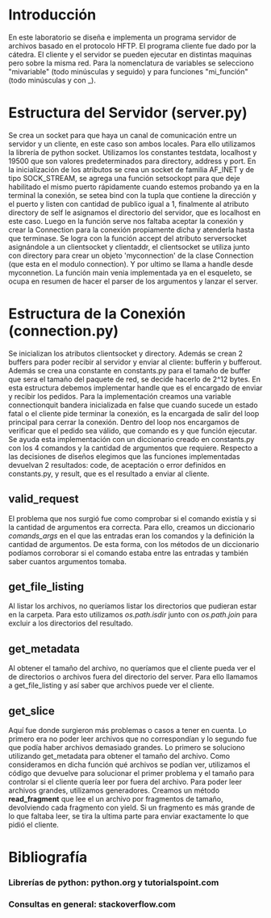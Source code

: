 # Introducción

En este laboratorio se diseña e implementa un programa servidor de archivos basado en el protocolo HFTP. El programa cliente fue dado por la cátedra. El cliente y el servidor se pueden ejecutar en distintas maquinas pero sobre la misma red.
Para la nomenclatura de variables se selecciono "mivariable" (todo minúsculas y seguido) y para funciones "mi_función" (todo minúsculas y con _).

# Estructura del Servidor (server.py)

Se crea un socket para que haya un canal de comunicación entre un servidor y un cliente, en este caso son ambos locales. Para ello utilizamos la librería de python socket.
Utilizamos los constantes testdata, localhost y 19500 que son valores predeterminados para directory, address y port.
En la inicialización de los atributos se crea un socket de familia AF_INET y de tipo SOCK_STREAM, se agrega una función setsockopt para que deje habilitado el mismo puerto rápidamente cuando estemos probando ya en la terminal la conexión, se setea bind con la tupla que contiene la dirección y el puerto y listen con cantidad de publico igual a 1, finalmente al atributo directory de self le asignamos el directorio del servidor, que es localhost en este caso.
Luego en la función serve nos faltaba aceptar la conexión y crear la Connection para la conexión propiamente dicha y atenderla hasta que terminase. Se logra con la función accept del atributo serversocket asignándole a un clientsocket y clientaddr, el clientsocket se utiliza junto con directory para crear un objeto 'myconnection' de la clase Connection (que esta en el modulo connection). Y por ultimo se llama a handle desde myconnetion.
La función main venia implementada ya en el esqueleto, se ocupa en resumen de hacer el parser de los argumentos y lanzar el server.

# Estructura de la Conexión (connection.py)

Se inicializan los atributos clientsocket y directory. Además se crean 2 buffers para poder recibir al servidor y enviar al cliente: bufferin y bufferout. Además se crea una constante en constants.py para el tamaño de buffer que sera el tamaño del paquete de red, se decide hacerlo de 2^12 bytes.
En esta estructura debemos implementar handle que es el encargado de enviar y recibir los pedidos. Para la implementación creamos una variable connectionquit bandera inicializada en false que cuando sucede un estado fatal o el cliente pide terminar la conexión, es la encargada de salir del loop principal para cerrar la conexión.
Dentro del loop nos encargamos de verificar que el pedido sea válido, que comando es y que función ejecutar. Se ayuda esta implementación con un diccionario creado en constants.py con los 4 comandos y la cantidad de argumentos que requiere.
Respecto a las decisiones de diseños elegimos que las funciones implementadas devuelvan 2 resultados: code, de aceptación o error definidos en constants.py, y result, que es el resultado a enviar al cliente.

## valid_request
El problema que nos surgió fue como comprobar si el comando existía y si la cantidad de argumentos era correcta. Para ello, creamos un diccionario *comands_args* en el que las entradas eran los comandos y la definición la cantidad de argumentos. De esta forma, con los métodos de un diccionario podíamos corroborar si el comando estaba entre las entradas y también saber cuantos argumentos tomaba.

## get_file_listing
Al listar los archivos, no queríamos listar los directorios que pudieran estar en la carpeta. Para esto utilizamos *os.path.isdir* junto con *os.path.join* para excluir a los directorios del resultado.

## get_metadata
Al obtener el tamaño del archivo, no queríamos que el cliente pueda ver el de directorios o archivos fuera del directorio del server. Para ello llamamos a get_file_listing y así saber que archivos puede ver el cliente.

## get_slice
Aquí fue donde surgieron más problemas o casos a tener en cuenta. Lo primero era no poder leer archivos que no correspondían y lo segundo fue que podía haber archivos demasiado grandes.
Lo primero se soluciono utilizando get_metadata para obtener el tamaño del archivo. Como consideramos en dicha función qué archivos se podían ver, utilizamos el código que devuelve para solucionar el primer problema y el tamaño para controlar si el cliente quería leer por fuera del archivo.
Para poder leer archivos grandes, utilizamos generadores. Creamos un método **read_fragment** que lee el un archivo por fragmentos de tamaño, devolviendo cada fragmento con yield. Si un fragmento es más grande de lo que faltaba leer, se tira la ultima parte para enviar exactamente lo que pidió el cliente.

# Bibliografía

### Librerías de python: python.org y tutorialspoint.com
### Consultas en general: stackoverflow.com

